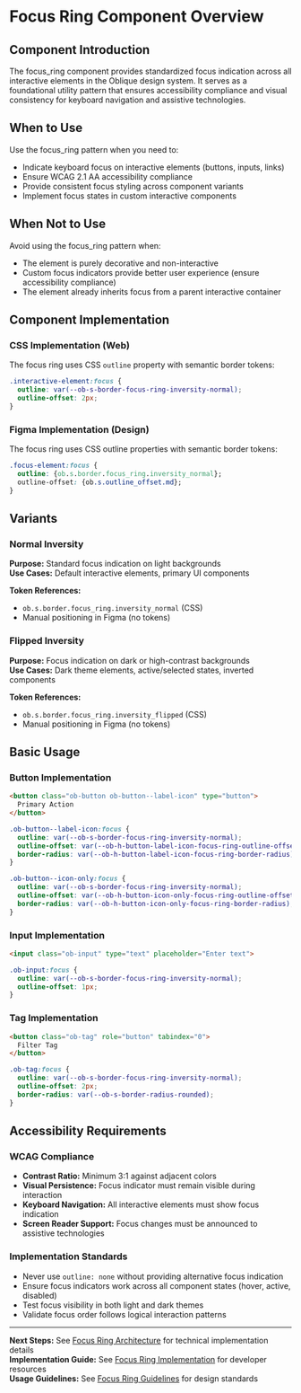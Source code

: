 # Focus Ring Component Overview

## Component Introduction

The focus_ring component provides standardized focus indication across all interactive elements in the Oblique design system. It serves as a foundational utility pattern that ensures accessibility compliance and visual consistency for keyboard navigation and assistive technologies.

## When to Use

Use the focus_ring pattern when you need to:
- Indicate keyboard focus on interactive elements (buttons, inputs, links)
- Ensure WCAG 2.1 AA accessibility compliance
- Provide consistent focus styling across component variants
- Implement focus states in custom interactive components

## When Not to Use

Avoid using the focus_ring pattern when:
- The element is purely decorative and non-interactive
- Custom focus indicators provide better user experience (ensure accessibility compliance)
- The element already inherits focus from a parent interactive container

## Component Implementation

### CSS Implementation (Web)
The focus ring uses CSS `outline` property with semantic border tokens:

```css
.interactive-element:focus {
  outline: var(--ob-s-border-focus-ring-inversity-normal);
  outline-offset: 2px;
}
```

### Figma Implementation (Design)
The focus ring uses CSS outline properties with semantic border tokens:

```css
.focus-element:focus {
  outline: {ob.s.border.focus_ring.inversity_normal};
  outline-offset: {ob.s.outline_offset.md};
}
```

## Variants

### Normal Inversity
**Purpose:** Standard focus indication on light backgrounds  
**Use Cases:** Default interactive elements, primary UI components

**Token References:**
- `ob.s.border.focus_ring.inversity_normal` (CSS)
- Manual positioning in Figma (no tokens)

### Flipped Inversity
**Purpose:** Focus indication on dark or high-contrast backgrounds  
**Use Cases:** Dark theme elements, active/selected states, inverted components

**Token References:**
- `ob.s.border.focus_ring.inversity_flipped` (CSS)
- Manual positioning in Figma (no tokens)

## Basic Usage

### Button Implementation
```html
<button class="ob-button ob-button--label-icon" type="button">
  Primary Action
</button>
```
```css
.ob-button--label-icon:focus {
  outline: var(--ob-s-border-focus-ring-inversity-normal);
  outline-offset: var(--ob-h-button-label-icon-focus-ring-outline-offset);
  border-radius: var(--ob-h-button-label-icon-focus-ring-border-radius);
}

.ob-button--icon-only:focus {
  outline: var(--ob-s-border-focus-ring-inversity-normal);
  outline-offset: var(--ob-h-button-icon-only-focus-ring-outline-offset);
  border-radius: var(--ob-h-button-icon-only-focus-ring-border-radius);
}
```

### Input Implementation
```html
<input class="ob-input" type="text" placeholder="Enter text">
```
```css
.ob-input:focus {
  outline: var(--ob-s-border-focus-ring-inversity-normal);
  outline-offset: 1px;
}
```

### Tag Implementation
```html
<button class="ob-tag" role="button" tabindex="0">
  Filter Tag
</button>
```
```css
.ob-tag:focus {
  outline: var(--ob-s-border-focus-ring-inversity-normal);
  outline-offset: 2px;
  border-radius: var(--ob-s-border-radius-rounded);
}
```

## Accessibility Requirements

### WCAG Compliance
- **Contrast Ratio:** Minimum 3:1 against adjacent colors
- **Visual Persistence:** Focus indicator must remain visible during interaction
- **Keyboard Navigation:** All interactive elements must show focus indication
- **Screen Reader Support:** Focus changes must be announced to assistive technologies

### Implementation Standards
- Never use `outline: none` without providing alternative focus indication
- Ensure focus indicators work across all component states (hover, active, disabled)
- Test focus visibility in both light and dark themes
- Validate focus order follows logical interaction patterns

---

**Next Steps:** See [Focus Ring Architecture](02-architecture.md) for technical implementation details  
**Implementation Guide:** See [Focus Ring Implementation](03-implementation.md) for developer resources  
**Usage Guidelines:** See [Focus Ring Guidelines](04-guidelines.md) for design standards